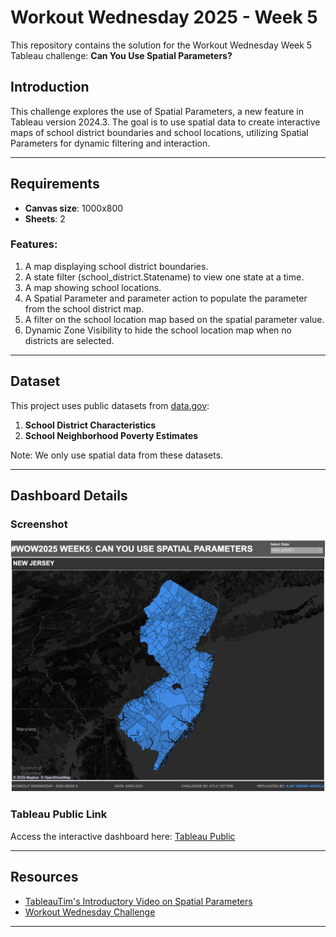 # Workout Wednesday 2025 - Week 5

This repository contains the solution for the Workout Wednesday Week 5 Tableau challenge: **Can You Use Spatial Parameters?**

## Introduction
This challenge explores the use of Spatial Parameters, a new feature in Tableau version 2024.3. The goal is to use spatial data to create interactive maps of school district boundaries and school locations, utilizing Spatial Parameters for dynamic filtering and interaction.

---

## Requirements
- **Canvas size**: 1000x800
- **Sheets**: 2

### Features:
1. A map displaying school district boundaries.
2. A state filter (school_district.Statename) to view one state at a time.
3. A map showing school locations.
4. A Spatial Parameter and parameter action to populate the parameter from the school district map.
5. A filter on the school location map based on the spatial parameter value.
6. Dynamic Zone Visibility to hide the school location map when no districts are selected.

---

## Dataset
This project uses public datasets from [data.gov](https://www.data.gov):

1. **School District Characteristics**
2. **School Neighborhood Poverty Estimates**

Note: We only use spatial data from these datasets.

---

## Dashboard Details
### Screenshot
![Dashboard Snapshot](Snapshot.png)

### Tableau Public Link
Access the interactive dashboard here: [Tableau Public](https://public.tableau.com/views/SpatialParametersWOW2025W5/WOW2025W5?:language=en-US&:sid=&:redirect=auth&:display_count=n&:origin=viz_share_link)

---

## Resources
- [TableauTim's Introductory Video on Spatial Parameters](https://link_to_video)
- [Workout Wednesday Challenge](https://www.workout-wednesday.com)

---

